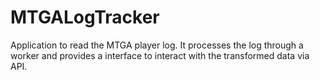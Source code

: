 # MTGALogTracker
Application to read the MTGA player log. It processes the log through a worker and provides a interface to interact with the transformed data via API.
